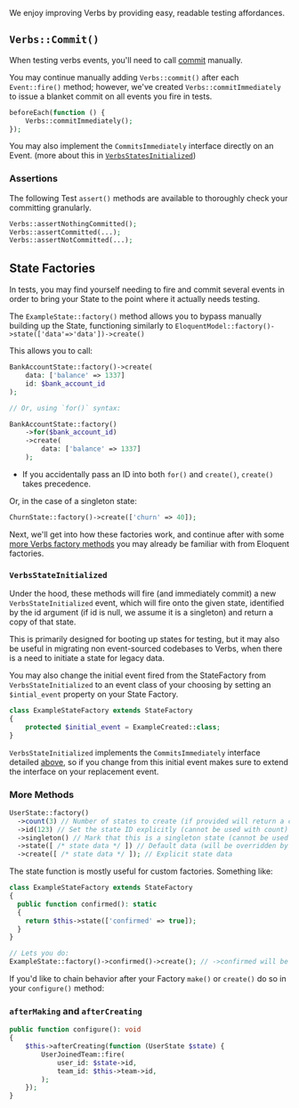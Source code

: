 We enjoy improving Verbs by providing easy, readable testing affordances.

## `Verbs::Commit()`

When testing verbs events, you'll need to call [commit](/docs/reference/events#content-committing) manually.

You may continue manually adding `Verbs::commit()` after each `Event::fire()` method; however, we've created `Verbs::commitImmediately` to issue a blanket commit on all events you fire in tests.

```php
beforeEach(function () {
    Verbs::commitImmediately();
});
```

You may also implement the `CommitsImmediately` interface directly on an Event.
(more about this in [`VerbsStatesInitialized`](testing#content-verbsstateinitialized))

### Assertions

The following Test `assert()` methods are available to thoroughly check your committing granularly.

```php
Verbs::assertNothingCommitted();
Verbs::assertCommitted(...);
Verbs::assertNotCommitted(...);
```

## State Factories

In tests, you may find yourself needing to fire and commit several events in order to bring your State to the point where it actually needs testing.

The `ExampleState::factory()` method allows you to bypass manually building up the State, functioning similarly to `EloquentModel::factory()->state(['data'=>'data'])->create()`

This allows you to call:

```php
BankAccountState::factory()->create(
    data: ['balance' => 1337]
    id: $bank_account_id
);

// Or, using `for()` syntax:

BankAccountState::factory()
    ->for($bank_account_id)
    ->create(
        data: ['balance' => 1337]
    );
```

- If you accidentally pass an ID into both `for()` and `create()`, `create()` takes precedence.

Or, in the case of a singleton state:

```php
ChurnState::factory()->create(['churn' => 40]);
```

Next, we'll get into how these factories work, and continue after with some [more Verbs factory methods](testing#content-more-methods) you may already be familiar with from Eloquent factories.

### `VerbsStateInitialized`

Under the hood, these methods will fire (and immediately commit) a new `VerbsStateInitialized` event, which will fire onto the given state, identified by the id argument (if id is null, we assume it is a singleton) and return a copy of that state.

This is primarily designed for booting up states for testing, but it may also be useful in migrating non event-sourced codebases to Verbs, when there is a need to initiate a state for legacy data.

You may also change the initial event fired from the StateFactory from `VerbsStateInitialized` to an event class of your choosing by setting an `$intial_event` property on your State Factory.

```php
class ExampleStateFactory extends StateFactory
{
    protected $initial_event = ExampleCreated::class;
}
```

`VerbsStateInitialized` implements the `CommitsImmediately` interface detailed [above](testing#content-verbscommit), so if you change from this initial event makes sure to extend the interface on your replacement event.

### More Methods

<!-- @todo break these up into individual items, like collection methods in laravel docs -->
<!-- @todo maybe have a TOC list of methods at the top under "factory methods" -->

```php
UserState::factory()
  ->count(3) // Number of states to create (if provided will return a collection)
  ->id(123) // Set the state ID explicitly (cannot be used with count)
  ->singleton() // Mark that this is a singleton state (cannot be used with count)
  ->state([ /* state data */ ]) // Default data (will be overridden by create)
  ->create([ /* state data */ ]); // Explicit state data
```

The state function is mostly useful for custom factories. Something like:

```php
class ExampleStateFactory extends StateFactory
{
  public function confirmed(): static
  {
    return $this->state(['confirmed' => true]);
  }
}

// Lets you do:
ExampleState::factory()->confirmed()->create(); // ->confirmed will be true
```

If you'd like to chain behavior after your Factory `make()` or `create()` do so in your `configure()` method:

### `afterMaking` and `afterCreating`

```php
public function configure(): void
{
    $this->afterCreating(function (UserState $state) {
        UserJoinedTeam::fire(
            user_id: $state->id,
            team_id: $this->team->id,
        );
    });
}
```

